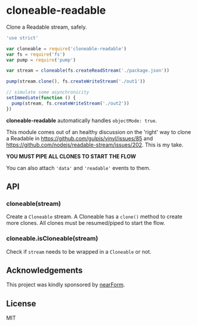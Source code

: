 # cloneable-readable

Clone a Readable stream, safely.

```js
'use strict'

var cloneable = require('cloneable-readable')
var fs = require('fs')
var pump = require('pump')

var stream = cloneable(fs.createReadStream('./package.json'))

pump(stream.clone(), fs.createWriteStream('./out1'))

// simulate some asynchronicity
setImmediate(function () {
  pump(stream, fs.createWriteStream('./out2'))
})
```

**cloneable-readable** automatically handles `objectMode: true`.

This module comes out of an healthy discussion on the 'right' way to
clone a Readable in https://github.com/gulpjs/vinyl/issues/85
and https://github.com/nodejs/readable-stream/issues/202. This is my take.

**YOU MUST PIPE ALL CLONES TO START THE FLOW**

You can also attach `'data'` and `'readable'` events to them.

## API

### cloneable(stream)

Create a `Cloneable` stream.
A Cloneable has a `clone()` method to create more clones.
All clones must be resumed/piped to start the flow.

### cloneable.isCloneable(stream)

Check if `stream` needs to be wrapped in a `Cloneable` or not.

## Acknowledgements

This project was kindly sponsored by [nearForm](http://nearform.com).

## License

MIT
